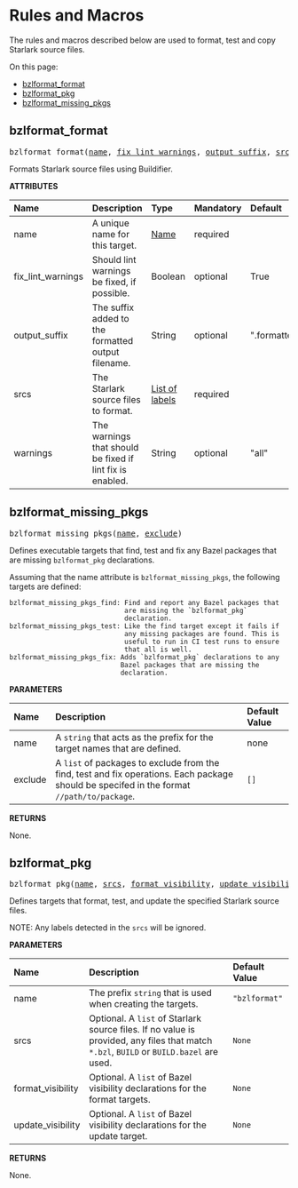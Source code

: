 <!-- Generated with Stardoc, Do Not Edit! -->
# Rules and Macros

The rules and macros described below are used to format, test and 
copy Starlark source files.

On this page:

  * [bzlformat_format](#bzlformat_format)
  * [bzlformat_pkg](#bzlformat_pkg)
  * [bzlformat_missing_pkgs](#bzlformat_missing_pkgs)


<a id="#bzlformat_format"></a>

## bzlformat_format

<pre>
bzlformat_format(<a href="#bzlformat_format-name">name</a>, <a href="#bzlformat_format-fix_lint_warnings">fix_lint_warnings</a>, <a href="#bzlformat_format-output_suffix">output_suffix</a>, <a href="#bzlformat_format-srcs">srcs</a>, <a href="#bzlformat_format-warnings">warnings</a>)
</pre>

Formats Starlark source files using Buildifier.

**ATTRIBUTES**


| Name  | Description | Type | Mandatory | Default |
| :------------- | :------------- | :------------- | :------------- | :------------- |
| <a id="bzlformat_format-name"></a>name |  A unique name for this target.   | <a href="https://bazel.build/docs/build-ref.html#name">Name</a> | required |  |
| <a id="bzlformat_format-fix_lint_warnings"></a>fix_lint_warnings |  Should lint warnings be fixed, if possible.   | Boolean | optional | True |
| <a id="bzlformat_format-output_suffix"></a>output_suffix |  The suffix added to the formatted output filename.   | String | optional | ".formatted" |
| <a id="bzlformat_format-srcs"></a>srcs |  The Starlark source files to format.   | <a href="https://bazel.build/docs/build-ref.html#labels">List of labels</a> | required |  |
| <a id="bzlformat_format-warnings"></a>warnings |  The warnings that should be fixed if lint fix is enabled.   | String | optional | "all" |


<a id="#bzlformat_missing_pkgs"></a>

## bzlformat_missing_pkgs

<pre>
bzlformat_missing_pkgs(<a href="#bzlformat_missing_pkgs-name">name</a>, <a href="#bzlformat_missing_pkgs-exclude">exclude</a>)
</pre>

Defines executable targets that find, test and fix any Bazel packages that are missing `bzlformat_pkg` declarations.

Assuming that the name attribute is `bzlformat_missing_pkgs`, the
following targets are defined:

    bzlformat_missing_pkgs_find: Find and report any Bazel packages that
                                 are missing the `bzlformat_pkg`
                                 declaration.
    bzlformat_missing_pkgs_test: Like the find target except it fails if
                                 any missing packages are found. This is
                                 useful to run in CI test runs to ensure
                                 that all is well.
    bzlformat_missing_pkgs_fix: Adds `bzlformat_pkg` declarations to any
                                Bazel packages that are missing the
                                declaration.


**PARAMETERS**


| Name  | Description | Default Value |
| :------------- | :------------- | :------------- |
| <a id="bzlformat_missing_pkgs-name"></a>name |  A <code>string</code> that acts as the prefix for the target names that are defined.   |  none |
| <a id="bzlformat_missing_pkgs-exclude"></a>exclude |  A <code>list</code> of packages to exclude from the find, test and fix operations. Each package should be specifed in the format <code>//path/to/package</code>.   |  <code>[]</code> |

**RETURNS**

None.


<a id="#bzlformat_pkg"></a>

## bzlformat_pkg

<pre>
bzlformat_pkg(<a href="#bzlformat_pkg-name">name</a>, <a href="#bzlformat_pkg-srcs">srcs</a>, <a href="#bzlformat_pkg-format_visibility">format_visibility</a>, <a href="#bzlformat_pkg-update_visibility">update_visibility</a>)
</pre>

Defines targets that format, test, and update the specified Starlark source files.

NOTE: Any labels detected in the `srcs` will be ignored.


**PARAMETERS**


| Name  | Description | Default Value |
| :------------- | :------------- | :------------- |
| <a id="bzlformat_pkg-name"></a>name |  The prefix <code>string</code> that is used when creating the targets.   |  <code>"bzlformat"</code> |
| <a id="bzlformat_pkg-srcs"></a>srcs |  Optional. A <code>list</code> of Starlark source files. If no value is provided, any files that match <code>*.bzl</code>, <code>BUILD</code> or <code>BUILD.bazel</code> are used.   |  <code>None</code> |
| <a id="bzlformat_pkg-format_visibility"></a>format_visibility |  Optional. A <code>list</code> of Bazel visibility declarations for the format targets.   |  <code>None</code> |
| <a id="bzlformat_pkg-update_visibility"></a>update_visibility |  Optional. A <code>list</code> of Bazel visibility declarations for the update target.   |  <code>None</code> |

**RETURNS**

None.


